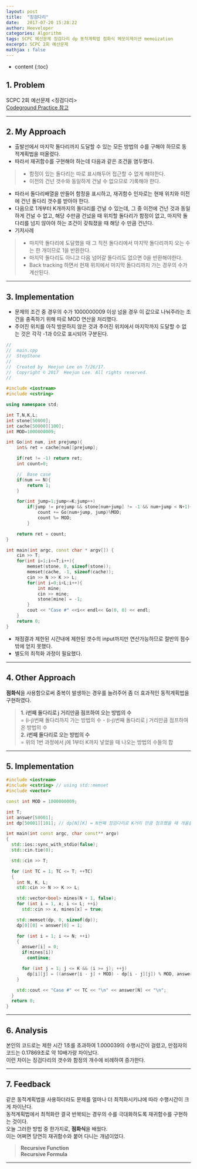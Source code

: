 ```yaml
---
layout: post
title:  "징검다리"
date:   2017-07-20 15:28:22
author: Heeveloper
categories: Algorithm
tags: SCPC 예선문제 징검다리 dp 동적계획법 점화식 메모이제이션 memoization
excerpt: SCPC 2회 예선문제
mathjax : false
---
```


* content
{:toc}

## 1. Problem
SCPC 2회 예선문제 <징검다리><br>
[Codeground Practice 참고](https://www.codeground.org/)

---
## 2. My Approach
* 출발선에서 마지막 돌다리까지 도달할 수 있는 모든 방법의 수를 구해야 하므로 동적계획법을 떠올렸다.
* 따라서 재귀함수를 구현해야 하는데 다음과 같은 조건을 염두했다.
> * 함정이 있는 돌다리는 따로 표시해두어 접근할 수 없게 해야한다.
> * 이전의 건넌 갯수와 동일하게 건널 수 없으므로 기록해야 한다.

* 따라서 돌다리배열을 만들어 함정을 표시하고, 재귀함수 인자로는 현재 위치와 이전에 건넌 돌다리 갯수를 받아야 한다.
* 다음으로 1개부터 K개까지의 돌다리를 건널 수 있는데, 그 중 이전에 건넌 것과 동일하게 건널 수 없고, 해당 수만큼 건넜을 때 위치할 돌다리가 함정이 없고, 마지막 돌다리를 넘지 않아야 하는 조건이 갖춰졌을 때 해당 수 만큼 건넌다.
* 기저사례
> * 마지막 돌다리에 도달했을 때 그 직전 돌다리에서 마지막 돌다리까지 오는 수는 한 개이므로 1을 반환한다.
> * 마지막 돌다리도 아니고 다음 넘어갈 돌다리도 없으면 0을 반환해야한다.
> * Back tracking 하면서 현재 위치에서 마지막 돌다리까지 가는 경우의 수가 계산된다.

---
## 3. Implementation
* 문제의 조건 중 경우의 수가 1000000009 이상 넘을 경우 이 값으로 나눠주라는 조건을 충족하기 위해 따로 MOD 연산을 처리했다.
* 주어진 위치를 아직 방문하지 않은 것과 주어진 위치에서 마지막까지 도달할 수 없는 것은 각각 -1과 0으로 표시되어 구분된다.

~~~c++
//
//  main.cpp
//  StepStone
//
//  Created by  Heejun Lee on 7/26/17.
//  Copyright © 2017  Heejun Lee. All rights reserved.
//

#include <iostream>
#include <cstring>

using namespace std;

int T,N,K,L;
int stone[50000];
int cache[50000][100];
int MOD=1000000009;

int Go(int num, int prejump){
    int& ret = cache[num][prejump];

    if(ret != -1) return ret;
    int count=0;

    //  Base case
    if(num == N){
        return 1;
    }

    for(int jump=1;jump<=K;jump++)
        if(jump != prejump && stone[num+jump] != -1 && num+jump < N+1){
            count += Go(num+jump, jump)%MOD;
            count %= MOD;
        }

    return ret = count;
}

int main(int argc, const char * argv[]) {
    cin >> T;
    for(int i=1;i<=T;i++){
        memset(stone, 0, sizeof(stone));
        memset(cache, -1, sizeof(cache));
        cin >> N >> K >> L;
        for(int i=0;i<L;i++){
            int mine;
            cin >> mine;
            stone[mine] = -1;
        }
        cout << "Case #" <<i<< endl<< Go(0, 0) << endl;
    }
    return 0;
}
~~~

* 채점결과 제한된 시간내에 제한된 갯수의 input까지만 연산가능하므로 절반의 점수밖에 얻지 못했다.
* 별도의 최적화 과정이 필요했다.

---
## 4. Other Approach
**점화식**을 사용함으로써 중복이 발생하는 경우를 늘려주어 좀 더 효과적인 동적계획법을 구현하였다.
>  **1. i번째 돌다리로 j 거리만큼 점프하여 오는 방법의 수**<br>
> = (i-j)번째 돌다리까지 가는 방법의 수 - (i-j)번째 돌다리로 j 거리만큼 점프하여 온 방법의 수<br>
> **2. i번째 돌다리로 오는 방법의 수**<br>
> = 위의 1번 과정에서 j에 1부터 K까지 넣었을 때 나오는 방법의 수들의 합

---
## 5. Implementation

~~~c++
#include <iostream>
#include <cstring> // using std::memset
#include <vector>

const int MOD = 1000000009;

int T;
int answer[50001];
int dp[50001][101]; // dp[N][K] = N번째 징검다리로 K거리 만큼 점프했을 때 개울을 건너는 방법 수

int main(int const argc, char const** argv)
{
  std::ios::sync_with_stdio(false);
  std::cin.tie(0);

  std::cin >> T;

  for (int TC = 1; TC <= T; ++TC)
  {
    int N, K, L;
    std::cin >> N >> K >> L;

    std::vector<bool> mines(N + 1, false);
    for (int i = 1, x; i <= L; ++i)
      std::cin >> x, mines[x] = true;

    std::memset(dp, 0, sizeof(dp));
    dp[0][0] = answer[0] = 1;

    for (int i = 1; i <= N; ++i)
    {
      answer[i] = 0;
      if(mines[i])
        continue;

      for (int j = 1; j <= K && (i >= j); ++j)
        dp[i][j] = ((answer[i - j] + MOD) - dp[i - j][j]) % MOD, answer[i] = (answer[i] + dp[i][j]) % MOD;
    }

    std::cout << "Case #" << TC << "\n" << answer[N] << "\n";
  }
  return 0;
}
~~~

---
## 6. Analysis
본인의 코드로는 제한 시간 1초를 초과하여 1.000039의 수행시간이 걸렸고, 만점자의 코드는 0.17869초로 약 10배가량 차이났다.<br>
이런 차이는 징검다리의 갯수와 함정의 개수에 비례하여 증가한다.

---
## 7. Feedback
같은 동적계획법을 사용하더라도 문제를 얼마나 더 최적화시키냐에 따라 수행시간이 크게 차이난다.<br>
동적계획법에서 최적화란 결국 반복되는 경우의 수를 극대화하도록 재귀함수를 구현하는 것이다.<br>
오늘 그러한 방법 중 한가지로, **점화식**을 배웠다.<br>
이는 어쩌면 당연히 재귀함수와 붙어 다니는 개념이었다.<br>
> **Recursive Function**<br>
> **Recursive Formula**


---
